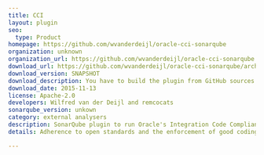 ```yaml
---
title: CCI
layout: plugin
seo:
  type: Product
homepage: https://github.com/wvanderdeijl/oracle-cci-sonarqube
organization: unknown
organization_url: https://github.com/wvanderdeijl/oracle-cci-sonarqube
download_url: https://github.com/wvanderdeijl/oracle-cci-sonarqube/archive/master.zip
download_version: SNAPSHOT
download_description: You have to build the plugin from GitHub sources
download_date: 2015-11-13
license: Apache-2.0
developers: Wilfred van der Deijl and remcocats
sonarqube_version: unkown
category: external analysers
description: SonarQube plugin to run Oracle's Integration Code Compliance Inspector (CCI) to audit SOA projects and feed the results to SonarQube
details: Adherence to open standards and the enforcement of good coding practices are key principles of SOA governance. The Code Compliance Inspector is a tool that checks for good coding practices in both SOA Suite projects. The CCI is delivered with a set of pre-defined assertions that are based on the Web Services Interoperability Organization Basic Profile (WS-I BP) to check for design consistency and good coding and documentation practices. The CCI qualifies code as Compliant, Conformant, or Fully Conformant in alignment with those open standards and best practices.

---
```

